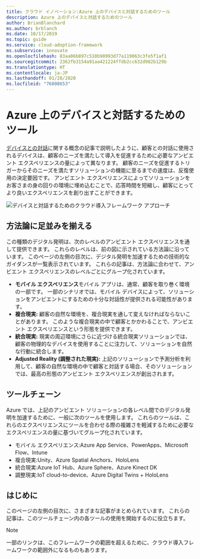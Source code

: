 ```yaml
---
title: クラウド イノベーション:Azure 上のデバイスと対話するためのツール
description: Azure 上のデバイスと対話するためのツール
author: BrianBlanchard
ms.author: brblanch
ms.date: 10/17/2019
ms.topic: guide
ms.service: cloud-adoption-framework
ms.subservice: innovate
ms.openlocfilehash: 83aa06b897c510b90993d77a119063c3fe5f1af1
ms.sourcegitcommit: 2362fb3154a91aa421224ffdb2cc632d982b129b
ms.translationtype: HT
ms.contentlocale: ja-JP
ms.lasthandoff: 01/28/2020
ms.locfileid: "76808653"
---
```

# <a name="tools-to-interact-with-devices-in-azure"></a>Azure 上のデバイスと対話するためのツール

[デバイスとの対話](../considerations/devices.md)に関する概念の記事で説明したように、顧客との対話に使用されるデバイスは、顧客のニーズを満たして導入を促進するために必要なアンビエント エクスペリエンスの量によって異なります。 顧客のニーズを促進するトリガーからそのニーズを満たすソリューションの機能に至るまでの速度は、反復使用の決定要因です。 アンビエント エクスペリエンスによってソリューションをお客さまの身の回りの環境に埋め込むことで、応答時間を短縮し、顧客にとってより良いエクスペリエンスを創り出すことができます。

![デバイスと対話するためのクラウド導入フレームワーク アプローチ](../../_images/innovate/ambient-experiences.png)

## <a name="alignment-to-the-methodology"></a>方法論に足並みを揃える

この種類のデジタル発明は、次のレベルのアンビエント エクスペリエンスを通して提供できます。 これらのレベルは、前の図に示されている方法論に沿っています。 このページの左側の目次に、デジタル発明を加速するための技術的なガイダンスが一覧表示されています。 これらの記事は、方法論に合わせて、アンビエント エクスペリエンスのレベルごとにグループ化されています。

- **モバイル エクスペリエンス**モバイル アプリは、通常、顧客を取り巻く環境の一部です。 一部のシナリオでは、モバイル デバイスによって、ソリューションをアンビエントにするための十分な対話性が提供される可能性があります。
- **複合現実:** 顧客の自然な環境を、複合現実を通して変えなければならないことがあります。 このような複合現実の中で顧客とかかわることで、アンビエント エクスペリエンスという形態を提供できます。
- **統合現実:** 現実の周辺環境にさらに近づける統合現実ソリューションでは、顧客の物理的なデバイスを使用することに注力して、ソリューションを自然な行動に統合します。
- **Adjusted Reality (調整された現実):** 上記のソリューションで予測分析を利用して、顧客の自然な環境の中で顧客と対話する場合、そのソリューションでは、最高の形態のアンビエント エクスペリエンスが創出されます。

## <a name="toolchain"></a>ツールチェーン

Azure では、上記のアンビエント ソリューションの各レベル間でのデジタル発明を加速するために、一般に次のツールを使用します。 これらのツールは、これらのエクスペリエンスにツールを合わせる際の複雑さを軽減するために必要なエクスペリエンスの量に基づいてグループ化されています。

- モバイル エクスペリエンス:Azure App Service、PowerApps、Microsoft Flow、Intune
- 複合現実:Unity、Azure Spatial Anchors、HoloLens
- 統合現実:Azure IoT Hub、Azure Sphere、Azure Kinect DK
- 調整現実:IoT cloud-to-device、Azure Digital Twins + HoloLens

## <a name="get-started"></a>はじめに

このページの左側の目次に、さまざまな記事がまとめられています。 これらの記事は、このツールチェーン内の各ツールの使用を開始するのに役立ちます。

> [!NOTE]
> 一部のリンクは、このフレームワークの範囲を超えるために、クラウド導入フレームワークの範囲外になるものもあります。
